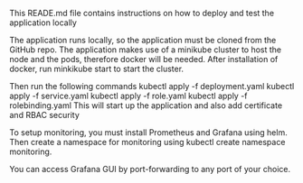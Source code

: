 This READE.md file contains instructions on how to deploy and test the application locally 

The application runs locally, so the application must be cloned from the GitHub repo. The application makes use of a minikube cluster to host the node and the pods, therefore docker will be needed.
After installation of docker, run minkikube start to start the cluster.

Then run the following commands 
          kubectl apply -f deployment.yaml
          kubectl apply -f service.yaml 
          kubectl apply -f role.yaml
          kubectl apply -f rolebinding.yaml
This will start up the application and also add certificate and RBAC security 

To setup monitoring, you must install Prometheus and Grafana using helm. Then create a namespace for monitoring using kubectl create namespace monitoring. 

You can access Grafana GUI by port-forwarding to any port of your choice. 
